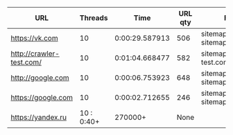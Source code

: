 | URL | Threads | Time | URL qty | File path |
| --- | ------- | ---- | ------- | --------- |
| https://vk.com | 10 | 0:00:29.587913 | 506 | sitemaps/vk.com-sitemap.xml |
| http://crawler-test.com/ | 10 | 0:01:04.668477 | 582 | sitemaps/crawler-test.com-sitemap.xml |
| http://google.com | 10 | 0:00:06.753923 | 648 | sitemaps/google.com-sitemap.xml |
| https://google.com | 10 | 0:00:02.712655 | 246 | sitemaps/google.com-sitemap.xml |
| https://yandex.ru | 10 : 0:40+ | 270000+ | None |
